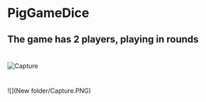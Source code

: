 # PigGameDice
## The game has 2 players, playing in rounds
#
![Capture](https://user-images.githubusercontent.com/47785722/76124848-99b40b00-5fc9-11ea-9e21-e10a5ea4fdca.PNG)
## 
#
![](New folder/Capture.PNG)

